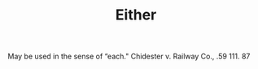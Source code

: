 ---
title: Either
letter: E
permalink: "/definitions/bld-either.html"
body: May be used in the sense of “each." Chidester v. Railway Co., .59 111. 87
published_at: '2018-07-07'
source: Black's Law Dictionary 2nd Ed (1910)
layout: post
---
